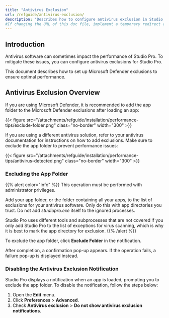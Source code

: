 ```yaml
---
title: "Antivirus Exclusion"
url: /refguide/antivirus-exclusion/
description: "Describes how to configure antivirus exclusion in Studio Pro."
#If changing the URL of this doc file, implement a temporary redirect and let the respective team know they should update the URL in the product. See Mapping to Products for more details.
---
```


## Introduction

Antivirus software can sometimes impact the performance of Studio Pro. To mitigate these issues, you can configure antivirus exclusions for Studio Pro.

This document describes how to set up Microsoft Defender exclusions to ensure optimal performance.

## Antivirus Exclusion Overview

If you are using Microsoft Defender, it is recommended to add the app folder to the Microsoft Defender exclusions after loading an app:

{{< figure src="/attachments/refguide/installation/performance-tips/exclude-folder.png" class="no-border" width="300" >}}

If you are using a different antivirus solution, refer to your antivirus documentation for instructions on how to add exclusions. Make sure to exclude the app folder to prevent performance issues:

{{< figure src="/attachments/refguide/installation/performance-tips/antivirus-detected.png" class="no-border" width="300" >}}

### Excluding the App Folder

{{% alert color="info" %}}
This operation must be performed with administrator privileges.

Add your app folder, or the folder containing all your apps, to the list of exclusions for your antivirus software. Only do this with app directories you trust. Do not add *studiopro.exe* itself to the ignored processes.

Studio Pro uses different tools and subprocesses that are not covered if you only add Studio Pro to the list of exceptions for virus scanning, which is why it is best to mark the app directory for exclusion.
{{% /alert %}}

To exclude the app folder, click **Exclude Folder** in the notification.

After completion, a confirmation pop-up appears. If the operation fails, a failure pop-up is displayed instead.

### Disabling the Antivirus Exclusion Notification

Studio Pro displays a notification when an app is loaded, prompting you to exclude the app folder. To disable the notification, follow the steps below:

1. Open the **Edit** menu.
2. Click **Preferences** > **Advanced**.
3. Check **Antivirus exclusion** > **Do not show antivirus exclusion notifications**.
